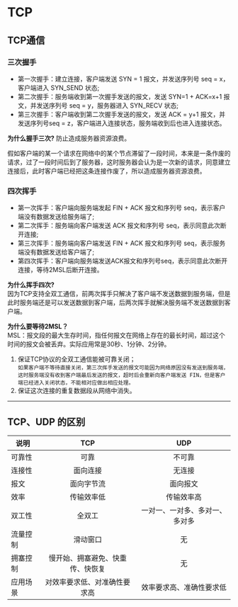 # TCP

## TCP通信

### 三次握手
* 第一次握手：建立连接，客户端发送 SYN = 1 报文，并发送序列号 seq = x，客户端进入 SYN_SEND 状态;
* 第二次握手：服务端收到第一次握手发送的报文，发送 SYN=1 + ACK=x+1 报文，并发送序列号 seq = y，服务器进入 SYN_RECV 状态;
* 第三次握手：客户端收到第二次握手发送的报文，发送 ACK = y+1 报文，并发送序列号seq = z，客户端进入连接状态，服务端收到后也进入连接状态。

**为什么握手三次?**
防止造成服务器资源浪费。

假如客户端的某一个请求在网络中的某个节点滞留了一段时间，本来是一条作废的请求，过了一段时间后到了服务器，这时服务器会认为是一次新的请求，同意建立连接后，此时客户端已经把这条连接作废了，所以造成服务器资源浪费。

### 四次挥手
* 第一次挥手：客户端向服务端发起 FIN + ACK 报文和序列号 seq，表示客户端没有数据发送给服务端了;
* 第二次挥手：服务端向客户端发送 ACK 报文和序列号 seq，表示同意此次断开连接;
* 第三次挥手：服务端向客户端发送 FIN + ACK 报文和序列号 seq，表示服务端没有数据发送给客户端了;
* 第四次挥手：客户端向服务端发送ACK报文和序列号seq，表示同意此次断开连接，等待2MSL后断开连接。

**为什么挥手四次?**  
因为TCP支持全双工通信，前两次挥手只解决了客户端不发送数据到服务端，但是此时服务端还是可以发送数据到客户端，后两次挥手就解决服务端不发送数据到客户端。

**为什么要等待2MSL？**  
MSL：报文段的最大生存时间，指任何报文在网络上存在的最长时间，超过这个时间的报文会被丢弃。实际应用常是30秒、1分钟、2分钟。
  1. 保证TCP协议的全双工通信能被可靠关闭；  
    `如果客户端不等待直接关闭，第三次挥手发送的报文可能因为网络原因没有发送到服务端，这时服务端没有收到客户端最后发送的报文，超时后会重新向客户端发送 FIN，但是客户端已经进入关闭状态，不能相对应做出相应处理。`
  2.  保证这次连接的重复数据段从网络中消失。

---

## TCP、UDP 的区别
说明|TCP|UDP
--|:--:|:--:
可靠性|可靠| 不可靠
连接性|面向连接|无连接
报文|面向字节流|面向报文
效率|传输效率低|传输效率高
双工性|全双工|一对一、一对多、多对一、多对多
流量控制|滑动窗口|无
拥塞控制|慢开始、拥塞避免、快重传、快恢复|无
应用场景|对效率要求低、对准确性要求高|效率要求高、准确性要求低
